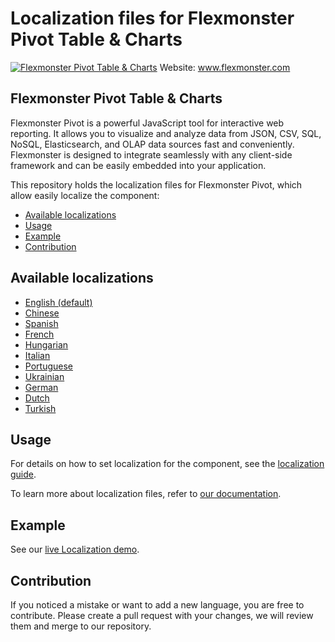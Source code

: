 # Localization files for Flexmonster Pivot Table & Charts
[![Flexmonster Pivot Table & Charts](https://cdn.flexmonster.com/landing.png)](https://flexmonster.com)
Website: www.flexmonster.com

## Flexmonster Pivot Table & Charts
Flexmonster Pivot is a powerful JavaScript tool for interactive web reporting. It allows you to visualize and analyze data from JSON, CSV, SQL, NoSQL, Elasticsearch, and OLAP data sources fast and conveniently. Flexmonster is designed to integrate seamlessly with any client-side framework and can be easily embedded into your application.

This repository holds the localization files for Flexmonster Pivot, which allow easily localize the component:

* [Available localizations](#available-localizations)
* [Usage](#usage)
* [Example](#example)
* [Contribution](#contribution)

## Available localizations

- [English (default)](/en.json)
- [Chinese](/zh.json)
- [Spanish](/es.json)
- [French](/fr.json)
- [Hungarian](/hu.json)
- [Italian](/it.json)
- [Portuguese](/pt.json)
- [Ukrainian](/uk.json)
- [German](/de.json)
- [Dutch](/nl.json)
- [Turkish](/tr.json)

## Usage

For details on how to set localization for the component, see the [localization guide](https://www.flexmonster.com/doc/localizing-component/#!set-localization).

To learn more about localization files, refer to [our documentation](https://www.flexmonster.com/doc/localizing-component/#!create-localization-file).

## Example

See our [live Localization demo](https://www.flexmonster.com/demos/localization/).

## Contribution
If you noticed a mistake or want to add a new language, you are free to contribute. Please create a pull request with your changes, we will review them and merge to our repository.
